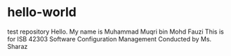 # hello-world
test repository
Hello. My name is Muhammad Muqri bin Mohd Fauzi
This is for ISB 42303 Software Configuration Management 
Conducted by Ms. Sharaz
